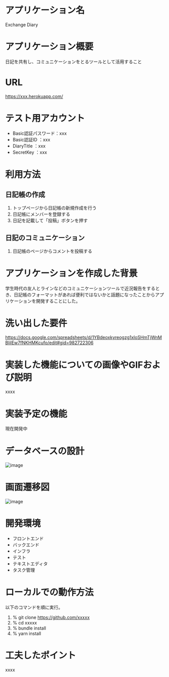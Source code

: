 # アプリケーション名
Exchange Diary

# アプリケーション概要
日記を共有し、コミュニケーションをとるツールとして活用すること

# URL
https://xxx.herokuapp.com/

# テスト用アカウント
- Basic認証パスワード：xxx
- Basic認証ID      ：xxx
- DiaryTitle      ：xxx
- SecretKey       ：xxx

# 利用方法
## 日記帳の作成
1. トップページから日記帳の新規作成を行う
2. 日記帳にメンバーを登録する
3. 日記を記載して「投稿」ボタンを押す

## 日記のコミュニケーション
1. 日記帳のページからコメントを投稿する

# アプリケーションを作成した背景
学生時代の友人とラインなどのコミュニケーションツールで近況報告をするとき、日記帳のフォーマットがあれば便利ではないかと話題になったことからアプリケーションを開発することにした。

# 洗い出した要件
https://docs.google.com/spreadsheets/d/1YBdeoxkyreogzg1xloSHmTjWnMBIilEw7fNKHMKcufo/edit#gid=982722306

# 実装した機能についての画像やGIFおよび説明
xxxx

# 実装予定の機能
現在開発中

# データベースの設計
![image](https://user-images.githubusercontent.com/100276705/162579194-0694c760-eda0-439c-b7f1-666a97e4d6ea.png)

# 画面遷移図
![image](https://user-images.githubusercontent.com/100276705/162579231-c57b1e3f-56d7-4371-9dd6-225bc0108bb1.png)

# 開発環境
- フロントエンド
- バックエンド
- インフラ
- テスト
- テキストエディタ
- タスク管理

# ローカルでの動作方法
以下のコマンドを順に実行。
1. % git clone https://github.com/xxxxx
2. % cd xxxxx
3. % bundle install
4. % yarn install

# 工夫したポイント
xxxx
